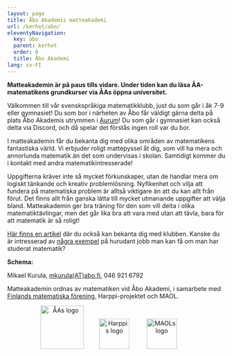 ```yaml
---
layout: page
title: Åbo Akademis matteakademi
url: /kerhot/abo/
eleventyNavigation:
  key: abo
  parent: kerhot
  order: 0
  title: Åbo Akademi
lang: sv-FI
---
```


**Matteakademin är på paus tills vidare. Under tiden kan du läsa ÅA-matematikens grundkurser via ÅAs öppna universitet.**

Välkommen till vår svenskspråkiga matematikklubb, just du som går i åk 7-9 eller gymnasiet! Du som bor i närheten av Åbo får väldigt gärna delta på plats Åbo Akademis utrymmen i [Aurum](https://goo.gl/maps/zhEhjtXCqMw8zhpZ8)! Du som går i gymnasiet kan också delta via Discord, och då spelar det förstås ingen roll var du bor.

I matteakademin får du bekanta dig med olika områden av matematikens fantastiska värld. Vi erbjuder roligt mattepyssel åt dig, som vill ha mera och annorlunda matematik än det som undervisas i skolan. Samtidigt kommer du i kontakt med andra matematikintresserade! 

Uppgifterna kräver inte så mycket förkunskaper, utan de handlar mera om logiskt tänkande och kreativ problemlösning. Nyfikenhet och vilja att fundera på matematiska problem är alltså viktigare än att du kan allt från förut. Det finns allt från ganska lätta till mycket utmanande uppgifter att välja bland. Matteakademin ger bra träning för den som vill delta i olika matematiktävlingar, men det går lika bra att vara med utan att tävla, bara för att matematik är så roligt!

[Här finns en artikel](https://dimensiolehti.fi/en-ny-matematikklubb-for-hela-svenskfinland/) där du också kan bekanta dig med klubben. Kanske du är intresserad av [några exempel](https://abomatematiker.wordpress.com/) på hurudant jobb man kan få om man har studerat matematik?

**Schema:**

Mikael Kurula, [mkurula(AT)abo.fi](mailto:mkurula(AT)abo.fi), 046 921 6792<br>

Matteakademin ordnas av matematiken vid Åbo Akademi, i samarbete med [Finlands matematiska förening](https://matematiikkakilpailut.fi/), Harppi-projektet och MAOL.

<p align="center">
<a href="https://www.abo.fi/amnen/matematik/" style="text-decoration:none" target="_blank"><img src="https://matematiikkakilpailut.fi/kerhot/abo/%C3%85A%20logo.svg" alt="ÅAs logo" height="100"/></a>&nbsp;&nbsp;&nbsp;&nbsp;&nbsp;&nbsp;&nbsp;&nbsp;
<a href="https://www.mayk.fi/matematiikkalukio/kehitys/harppi-artikkelit/" style="text-decoration:none" target="_blank"><img src="https://matematiikkakilpailut.fi/kerhot/abo/Harppi%20logo.png" alt="Harppis logo" height="70"/></a> &nbsp;&nbsp;&nbsp;&nbsp;&nbsp;&nbsp;&nbsp;&nbsp;
<a href="https://maol.fi/sv/framsida/" style="text-decoration:none" target="_blank"><img src="https://matematiikkakilpailut.fi/kerhot/abo/MAOL%20logo.svg" alt="MAOLs logo" height="70"/></a> &nbsp;&nbsp;&nbsp;&nbsp;&nbsp;&nbsp;&nbsp;&nbsp;
</p>
